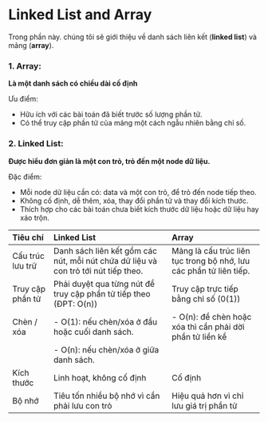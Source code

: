 # Linked List and Array 
Trong phần này. chúng tôi sẽ giới thiệu về danh sách liên kết (**linked list**) và mảng (**array**).

### **1. Array:** 
**Là một danh sách có chiều dài cố định** 

Ưu điểm: 
- Hữu ích với các bài toán đã biết trước số lượng phần tử. 
- Có thể truy cập phần tử của mảng một cách ngẫu nhiên bằng chỉ số. 

### **2. Linked List:** 
**Được hiểu đơn giản là một con trỏ, trỏ đến một node dữ liệu.** 

Đặc điểm: 
- Mỗi node dữ liệu cần có: data và một con trỏ, để trỏ đến node tiếp theo. 
- Không cố định, dễ thêm, xóa, thay đổi phần tử và thay đổi kích thước. 
- Thích hợp cho các bài toán chưa biết kích thước dữ liệu hoặc dữ liệu hay xáo trộn.  

| Tiêu chí              | **Linked List** | **Array** |
| :---------------- | :------ | :---- |
| Cấu trúc lưu trữ        |   Danh sách liên kết gồm các nút, mỗi nút chứa dữ liệu và con trỏ tới nút tiếp theo.   | Mảng là cấu trúc liên tục trong bộ nhớ, lưu các phần tử liên tiếp.  |
| Truy cập phần tử         |   Phải duyệt qua từng nút để truy cập phần tử tiếp theo (ĐPT: O(n))   | Truy cập trực tiếp bằng chỉ số (0(1)) |
| Chèn / xóa     |  - O(1): nếu chèn/xóa ở đầu hoặc cuối danh sách.    | - O(n): đề chèn hoặc xóa thì cần phải dời phần tử liền kề |
|     |  - O(n): nếu chèn/xóa ở giữa danh sách.    |  |
| Kích thước |  Linh hoạt, không cố định   | Cố định |
| Bộ nhớ |  Tiêu tốn nhiều bộ nhớ vì cần phải lưu con trỏ   | Hiệu quả hơn vì chỉ lưu giá trị phần tử |

